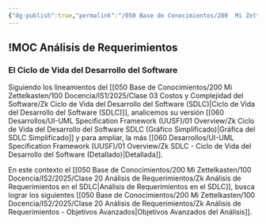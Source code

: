 ```yaml
---
{"dg-publish":true,"permalink":"/050 Base de Conocimientos/200  Mi Zettelkasten/100 Docencia/IS2/2025/Clase 20 Análisis de Requerimientos/Zk !MOC Análisis de Requerimientos/","tags":["#definir"]}
---
```


## !MOC Análisis de Requerimientos

### El Ciclo de Vida del Desarrollo del Software
Siguiendo los lineamientos del [[050 Base de Conocimientos/200  Mi Zettelkasten/100 Docencia/IS1/2025/Clase 03 Costos y Complejidad del Software/Zk Ciclo de Vida del Desarrollo del Software (SDLC)\|Ciclo de Vida del Desarrollo del Software (SDLC)]], analicemos su versión [[060 Desarrollos/UI-UML Specification Framework (UUSF)/01 Overview/Zk Ciclo de Vida del Desarrollo del Software SDLC (Gráfico Simplificado)\|Gráfica del SDLC Simplificado]] y para ampliar, la más  [[060 Desarrollos/UI-UML Specification Framework (UUSF)/01 Overview/Zk SDLC - Ciclo de Vida del Desarrollo del Software (Detallado)\|Detallada]].

En este contexto el [[050 Base de Conocimientos/200  Mi Zettelkasten/100 Docencia/IS2/2025/Clase 20 Análisis de Requerimientos/Zk Análisis de Requerimientos en el SDLC\|Análisis de Requerimientos en el SDLC]], busca lograr los siguientes
[[050 Base de Conocimientos/200  Mi Zettelkasten/100 Docencia/IS2/2025/Clase 20 Análisis de Requerimientos/Zk Análisis de Requerimientos - Objetivos Avanzados\|Objetivos Avanzados del Análisis]].

